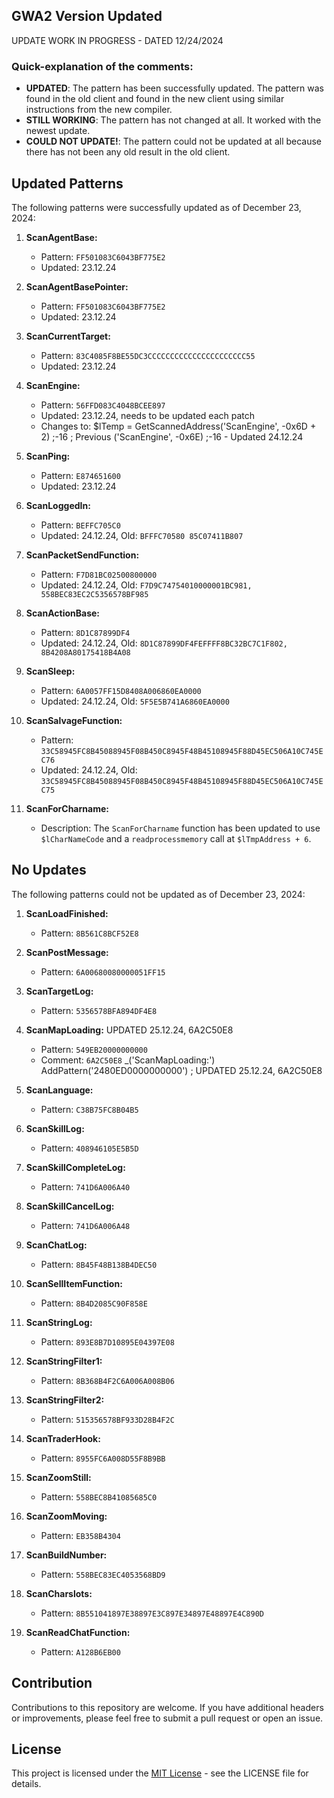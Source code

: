 ## GWA2 Version Updated

UPDATE WORK IN PROGRESS - DATED 12/24/2024

### Quick-explanation of the comments:
- **UPDATED**: The pattern has been successfully updated. The pattern was found in the old client and found in the new client using similar instructions from the new compiler.
- **STILL WORKING**: The pattern has not changed at all. It worked with the newest update.
- **COULD NOT UPDATE!**: The pattern could not be updated at all because there has not been any old result in the old client.

## Updated Patterns
The following patterns were successfully updated as of December 23, 2024:

1. **ScanAgentBase:**
   - Pattern: `FF501083C6043BF775E2`
   - Updated: 23.12.24

2. **ScanAgentBasePointer:**
   - Pattern: `FF501083C6043BF775E2`
   - Updated: 23.12.24

3. **ScanCurrentTarget:**
   - Pattern: `83C4085F8BE55DC3CCCCCCCCCCCCCCCCCCCCCC55`
   - Updated: 23.12.24

4. **ScanEngine:**
   - Pattern: `56FFD083C4048BCEE897`
   - Updated: 23.12.24, needs to be updated each patch
   - Changes to: $lTemp = GetScannedAddress('ScanEngine', -0x6D + 2) ;-16  ; Previous ('ScanEngine', -0x6E) ;-16   - Updated 24.12.24

5. **ScanPing:**
   - Pattern: `E874651600`
   - Updated: 23.12.24

6. **ScanLoggedIn:**
   - Pattern: `BEFFC705C0`
   - Updated: 24.12.24, Old: `BFFFC70580 85C07411B807`

7. **ScanPacketSendFunction:**
   - Pattern: `F7D81BC02500800000`
   - Updated: 24.12.24, Old: `F7D9C74754010000001BC981, 558BEC83EC2C5356578BF985`

8. **ScanActionBase:**
   - Pattern: `8D1C87899DF4`
   - Updated: 24.12.24, Old: `8D1C87899DF4FEFFFF8BC32BC7C1F802, 8B4208A80175418B4A08`

9. **ScanSleep:**
   - Pattern: `6A0057FF15D8408A006860EA0000`
   - Updated: 24.12.24, Old: `5F5E5B741A6860EA0000`

10. **ScanSalvageFunction:**
    - Pattern: `33C58945FC8B45088945F08B450C8945F48B45108945F88D45EC506A10C745EC76`
    - Updated: 24.12.24, Old: `33C58945FC8B45088945F08B450C8945F48B45108945F88D45EC506A10C745EC75`

11. **ScanForCharname:**
    - Description: The `ScanForCharname` function has been updated to use `$lCharNameCode` and a `readprocessmemory` call at `$lTmpAddress + 6`.

## No Updates
The following patterns could not be updated as of December 23, 2024:

1. **ScanLoadFinished:**
   - Pattern: `8B561C8BCF52E8`

2. **ScanPostMessage:**
   - Pattern: `6A00680080000051FF15`

3. **ScanTargetLog:**
   - Pattern: `5356578BFA894DF4E8`

4. **ScanMapLoading:** UPDATED 25.12.24, 6A2C50E8 
   - Pattern: `549EB20000000000`
   - Comment: `6A2C50E8`
_('ScanMapLoading:')
AddPattern('2480ED0000000000') ; UPDATED 25.12.24, 6A2C50E8

5. **ScanLanguage:**
   - Pattern: `C38B75FC8B04B5`

6. **ScanSkillLog:**
   - Pattern: `408946105E5B5D`

7. **ScanSkillCompleteLog:**
   - Pattern: `741D6A006A40`

8. **ScanSkillCancelLog:**
   - Pattern: `741D6A006A48`

9. **ScanChatLog:**
   - Pattern: `8B45F48B138B4DEC50`

10. **ScanSellItemFunction:**
    - Pattern: `8B4D2085C90F858E`

11. **ScanStringLog:**
    - Pattern: `893E8B7D10895E04397E08`

12. **ScanStringFilter1:**
    - Pattern: `8B368B4F2C6A006A008B06`

13. **ScanStringFilter2:**
    - Pattern: `515356578BF933D28B4F2C`

14. **ScanTraderHook:**
    - Pattern: `8955FC6A008D55F8B9BB`

15. **ScanZoomStill:**
    - Pattern: `558BEC8B41085685C0`

16. **ScanZoomMoving:**
    - Pattern: `EB358B4304`

17. **ScanBuildNumber:**
    - Pattern: `558BEC83EC4053568BD9`

18. **ScanCharslots:**
    - Pattern: `8B551041897E38897E3C897E34897E48897E4C890D`

19. **ScanReadChatFunction:**
    - Pattern: `A128B6EB00`

## Contribution

Contributions to this repository are welcome. If you have additional headers or improvements, please feel free to submit a pull request or open an issue.

## License

This project is licensed under the [MIT License](LICENSE) - see the LICENSE file for details.
